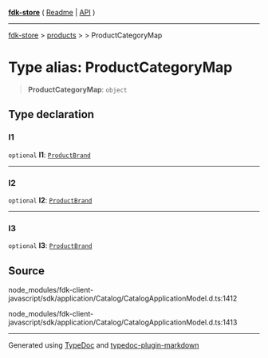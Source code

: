 [**fdk-store**](../../../README.md) ( [Readme](../../../README.md) \| [API](../../../API.md) )

---

[fdk-store](../../../API.md) > [products](../../README.md) > [<internal>](../README.md) > ProductCategoryMap

# Type alias: ProductCategoryMap

> **ProductCategoryMap**: `object`

## Type declaration

### l1

`optional` **l1**: [`ProductBrand`](type-alias.ProductBrand.md)

---

### l2

`optional` **l2**: [`ProductBrand`](type-alias.ProductBrand.md)

---

### l3

`optional` **l3**: [`ProductBrand`](type-alias.ProductBrand.md)

## Source

node_modules/fdk-client-javascript/sdk/application/Catalog/CatalogApplicationModel.d.ts:1412

node_modules/fdk-client-javascript/sdk/application/Catalog/CatalogApplicationModel.d.ts:1413

---

Generated using [TypeDoc](https://typedoc.org/) and [typedoc-plugin-markdown](https://www.npmjs.com/package/typedoc-plugin-markdown)
